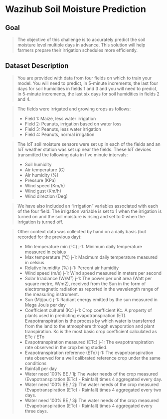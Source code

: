# Wazihub Soil Moisture Prediction


## Goal
>  The objective of this challenge is to accurately predict the soil moisture level multiple days in advance. This solution will help farmers prepare their irrigation schedules more efficiently.


## Dataset Description

> You are provided with data from four fields on which to train your model. You will need to predict, in 5-minute increments, the last four days for soil humidities in fields 1 and 3 and you will need to predict, in 5-minute increments, the last six days for soil humidities in fields 2 and 4.

> The fields were irrigated and growing crops as follows:
> + Field 1: Maize, less water irrigation
> + Field 2: Peanuts, irrigation based on water loss
> + Field 3: Peanuts, less water irrigation
> + Field 4: Peanuts, normal irrigation

> The IoT soil moisture sensors were set up in each of the fields and an IoT weather station was set up near the fields. These IoT devices transmitted the following data in five minute intervals:
> + Soil humidity
> + Air temperature (C)
> + Air humidity (%)
> + Pressure (KPa)
> + Wind speed (Km/h)
> + Wind gust (Km/h)
> + Wind direction (Deg)

> We have also included an “irrigation” variables associated with each of the four field. The irrigation variable is set to 1 when the irrigation is turned on and the soil moisture is rising and set to 0 when the irrigation is turned off.

> Other context data was collected by hand on a daily basis (but recorded for the previous day):
> + Min temperature min (°C) j-1: Minimum daily temperature measured in celsius
> + Max temperature (°C) j-1: Maximum daily temperature measured in celsius
> + Relative humidity (%) j-1: Percent air humidity
> + Wind speed (m/s) j-1: Wind speed measured in meters per second
> + Solar Irradiance (W/M²) j-1: The power per unit area (Watt per square metre, W/m2), received from the Sun in the form of electromagnetic radiation as reported in the wavelength range of the measuring instrument.
> + Sun (Mj/jour) j-1: Radiant energy emitted by the sun measured in Mega Jouls per day
> + Coefficient cultural (Kc) j-1: Crop coefficient Kc. A property of plants used in predicting evapotranspiration (ET). Evapotranspiration is the process by which water is transferred from the land to the atmosphere through evaporation and plant transpiration. Kc is the most basic crop coefficient calculated as ETc / ETo
> + Evapotranspiration measured (ETc) j-1: The evapotranspiration rate observed in the crop being studied.
> + Evapotranspiration reference (ETo) j-1: The evapotranspiration rate observed for a well calibrated reference crop under the same conditions
> + Rainfall per day
> + Water need 100% BE / 1j: The water needs of the crop measured (Evapotranspiration (ETc) - Rainfall) times 4 aggregated every day.
> + Water need 100% BE / 2j: The water needs of the crop measured (Evapotranspiration (ETc) - Rainfall) times 4 aggregated every two days.
> + Water need 100% BE / 3j: The water needs of the crop measured (Evapotranspiration (ETc) - Rainfall) times 4 aggregated every three days.




